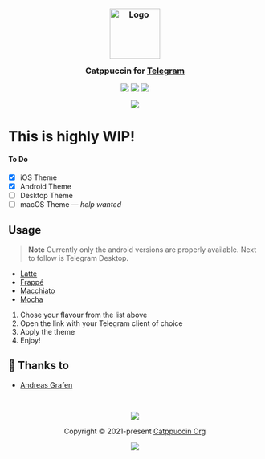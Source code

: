 <h3 align="center">
	<img src="https://raw.githubusercontent.com/catppuccin/catppuccin/main/assets/logos/exports/1544x1544_circle.png" width="100" alt="Logo"/><br/>
	<img src="https://raw.githubusercontent.com/catppuccin/catppuccin/main/assets/misc/transparent.png" height="30" width="0px"/>
	Catppuccin for <a href="https://telegram.org">Telegram</a>
	<img src="https://raw.githubusercontent.com/catppuccin/catppuccin/main/assets/misc/transparent.png" height="30" width="0px"/>
</h3>

<p align="center">
    <a href="https://github.com/catppuccin/telegram/stargazers"><img src="https://img.shields.io/github/stars/catppuccin/telegram?colorA=363a4f&colorB=b7bdf8&style=for-the-badge"></a>
    <a href="https://github.com/catppuccin/telegram/issues"><img src="https://img.shields.io/github/issues/catppuccin/telegram?colorA=363a4f&colorB=f5a97f&style=for-the-badge"></a>
    <a href="https://github.com/catppuccin/telegram/contributors"><img src="https://img.shields.io/github/contributors/catppuccin/telegram?colorA=363a4f&colorB=a6da95&style=for-the-badge"></a>
</p>

<p align="center">
  <img src="https://github.com/catppuccin/telegram/blob/main/assets/preview.png?raw=true"/>
</p>

# This is highly **WIP**!

#### To Do
- [x] iOS Theme
- [x] Android Theme
- [ ] Desktop Theme
- [ ] macOS Theme — *help wanted*

## Usage

> **Note** Currently only the android versions are properly available. Next to follow is Telegram Desktop.

* [Latte](https://t.me/addtheme/ctp_latte)
* [Frappé](https://t.me/addtheme/ctp_frappe)
* [Macchiato](https://t.me/addtheme/ctp_macchiato)
* [Mocha](https://t.me/addtheme/ctp_mocha)

1. Chose your flavour from the list above
2. Open the link with your Telegram client of choice
4. Apply the theme
5. Enjoy! 


## 💝 Thanks to

- [Andreas Grafen](https://github.com/andreasgrafen)


&nbsp;

<p align="center"><img src="https://raw.githubusercontent.com/catppuccin/catppuccin/main/assets/footers/gray0_ctp_on_line.svg?sanitize=true" /></p>
<p align="center">Copyright &copy; 2021-present <a href="https://github.com/catppuccin" target="_blank">Catppuccin Org</a>
<p align="center"><a href="https://github.com/catppuccin/catppuccin/blob/main/LICENSE"><img src="https://img.shields.io/static/v1.svg?style=for-the-badge&label=License&message=MIT&logoColor=d9e0ee&colorA=363a4f&colorB=b7bdf8"/></a></p>
